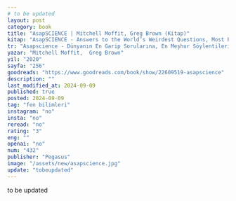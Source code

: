 ```yaml
---
# to be updated
layout: post
category: book
title: "AsapSCIENCE | Mitchell Moffit, Greg Brown (Kitap)"
kitap: "AsapSCIENCE - Answers to the World’s Weirdest Questions, Most Persistent Rumors & Unexplained Phenomena"
tr: "Asapscience - Dünyanın En Garip Sorularına, En Meşhur Söylentilerine ve Açıklanmamış Olaylarına Cevaplar "
yazar: "Mitchell Moffit,  Greg Brown"
yil: "2020"
sayfa: "256"
goodreads: "https://www.goodreads.com/book/show/22609519-asapscience"
description: ""
last_modified_at: 2024-09-09
published: true
posted: 2024-09-09
tag: "fen bilimleri"
instagram: "no"
insta: "no"
reread: "no"
rating: "3"
eng: ""
openai: "no"
num: "432"
publisher: "Pegasus"
image: "/assets/new/asapscience.jpg"
update: "tobeupdated"
---
```


to be updated
